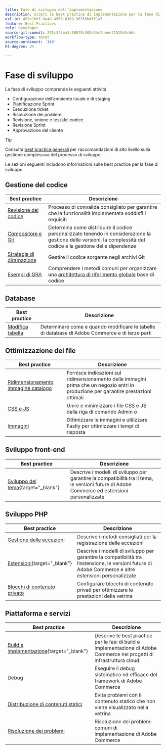 ```yaml
---
title: Fase di sviluppo dell’implementazione
description: Scopri le best practice di implementazione per la fase di sviluppo dei progetti Adobe Commerce.
exl-id: 499c16df-0e4d-4950-8169-96356bdff1a7
feature: Best Practices
role: Developer
source-git-commit: 291c3f5ea3c58678c502d34c2baee71519a5c6dc
workflow-type: tm+mt
source-wordcount: '340'
ht-degree: 2%

---
```



# Fase di sviluppo

La fase di sviluppo comprende le seguenti attività:

- Configurazione dell’ambiente locale e di staging
- Pianificazione Sprint
- Esecuzione ticket
- Risoluzione dei problemi
- Revisione, unione e test del codice
- Revisione Sprint
- Approvazione del cliente

>[!TIP]
>
>Consulta [best practice generali](general.md) per raccomandazioni di alto livello sulla gestione complessiva del processo di sviluppo.

Le sezioni seguenti includono informazioni sulle best practice per la fase di sviluppo.

## Gestione del codice

| Best practice | Descrizione |
|-----------------------------------------------------------------|--------------------------------------------------------------------------------------------------------------------------------------|
| [Revisione del codice](code-review.md) | Processo di convalida consigliato per garantire che la funzionalità implementata soddisfi i requisiti |
| [Compositore e Git](code-management.md) | Determina come distribuire il codice personalizzato tenendo in considerazione la gestione delle versioni, la complessità del codice e la gestione delle dipendenze |
| [Strategia di diramazione](git-branching.md) | Gestire il codice sorgente negli archivi Git |
| [Esempi di GRA](../../architecture/global-reference/examples.md) | Comprendere i metodi comuni per organizzare una [architettura di riferimento globale](../../architecture/global-reference/overview.md) base di codice |

## Database

| Best practice | Descrizione |
|----------------------------------------------------------------|---------------------------------------------------------------------------------|
| [Modifica tabella](modifying-core-and-third-party-tables.md) | Determinare come e quando modificare le tabelle di database di Adobe Commerce e di terze parti |

## Ottimizzazione dei file

| Best practice | Descrizione |
|-----------------------------------------------------|----------------------------------------------------------------------------------------------------------------|
| [Ridimensionamento immagine catalogo](catalog-image-resizing.md) | Fornisce indicazioni sul ridimensionamento delle immagini prima che un negozio entri in produzione per garantire prestazioni ottimali |
| [CSS e JS](optimize-css-js-files.md) | Unire e minimizzare i file CSS e JS dalla riga di comando Admin o |
| [Immagini](image-optimization.md) | Ottimizzare le immagini e utilizzare Fastly per ottimizzare i tempi di risposta |

## Sviluppo front-end

| Best practice | Descrizione |
|----------------------------------------------------------------------------------------------------------------|------------------------------------------------------------------------------------------------------------------------------------------|
| [Sviluppo del tema](https://developer.adobe.com/commerce/frontend-core/guide/best-practices/){target="_blank"} | Descrive i modelli di sviluppo per garantire la compatibilità tra il tema, le versioni future di Adobe Commerce ed estensioni personalizzate |

## Sviluppo PHP

| Best practice | Descrizione |
|-----------------------------------------------------------------------------------------|---------------------------------------------------------------------------------------------------------------------------------------------------|
| [Gestione delle eccezioni](exception-handling.md) | Descrive i metodi consigliati per la registrazione delle eccezioni |
| [Estensioni](https://developer.adobe.com/commerce/php/best-practices/){target="_blank"} | Descrive i modelli di sviluppo per garantire la compatibilità tra l’estensione, le versioni future di Adobe Commerce e altre estensioni personalizzate |
| [Blocchi di contenuto privato](private-content-block-configuration.md) | Configurare blocchi di contenuto privati per ottimizzare le prestazioni della vetrina |

## Piattaforma e servizi

| Best practice | Descrizione |
|--------------------------------------------------------------------------------------------------------------------------------------------------------|-------------------------------------------------------------------------------------------------------------|
| [Build e implementazione](https://experienceleague.adobe.com/docs/commerce-cloud-service/user-guide/develop/deploy/best-practices.html){target="_blank"} | Descrive le best practice per le fasi di build e implementazione di Adobe Commerce nei progetti di infrastruttura cloud |
| Debug | Eseguire il debug sistematico ed efficace del framework di Adobe Commerce |
| [Distribuzione di contenuti statici](static-content-deployment.md) | Evita problemi con il contenuto statico che non viene visualizzato nella vetrina |
| [Risoluzione dei problemi](troubleshooting.md) | Risoluzione dei problemi comuni di implementazione di Adobe Commerce |
